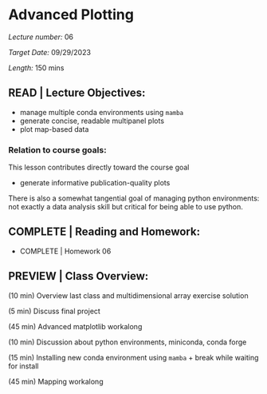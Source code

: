 # Advanced Plotting

*Lecture number:* 06

*Target Date:* 09/29/2023

*Length:* 150 mins

## READ | Lecture Objectives:

* manage multiple conda environments using `mamba`
* generate concise, readable multipanel plots
* plot map-based data

### Relation to course goals:

This lesson contributes directly toward the course goal
* generate informative publication-quality plots

There is also a somewhat tangential goal of managing python environments: not exactly a data analysis skill but critical for being able to use python.

## COMPLETE | Reading and Homework:

* COMPLETE | Homework 06

## PREVIEW | Class Overview:

(10 min) Overview last class and multidimensional array exercise solution

(5 min) Discuss final project

(45 min) Advanced matplotlib workalong

(10 min) Discussion about python environments, miniconda, conda forge

(15 min) Installing new conda environment using `mamba` + break while waiting for install

(45 min) Mapping workalong


